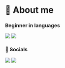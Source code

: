 # 📌 About me

### Beginner in languages
![](https://skillicons.dev/icons?i=css) ![](https://skillicons.dev/icons?i=html)
### 📱 Socials
<a href="https://www.instagram.com/tickly50_/"><img src="https://skillicons.dev/icons?i=instagram"/></a>
<a href="https://www.youtube.com/@tickly50"><img src="https://cdn3.iconfinder.com/data/icons/social-network-30/512/social-06-512.png"/></a>

